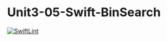 # Unit3-05-Swift-BinSearch

[![SwiftLint](https://github.com/ICS4U-Programming-KevinC/Unit3-05-Swift-BinSearch/workflows/SwiftLint/badge.svg)](https://github.com/ICS4U-Programming-KevinC/Unit3-05-Swift-BinSearch/actions/)